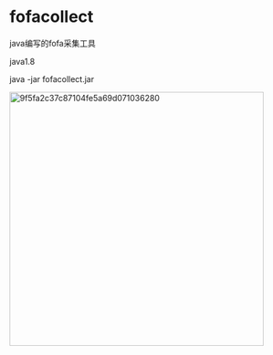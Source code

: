 # fofacollect
java编写的fofa采集工具

java1.8

java -jar fofacollect.jar

<img width="445" alt="9f5fa2c37c87104fe5a69d071036280" src="https://user-images.githubusercontent.com/51054495/145984551-5bfbcb97-d03e-42b7-81dc-409b5966a1e8.png">

